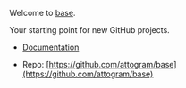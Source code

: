 Welcome to [base](./docs/base.md).

Your starting point for new GitHub projects.

- [Documentation](./docs/README.md)

- Repo: [https://github.com/attogram/base](https://github.com/attogram/base)

